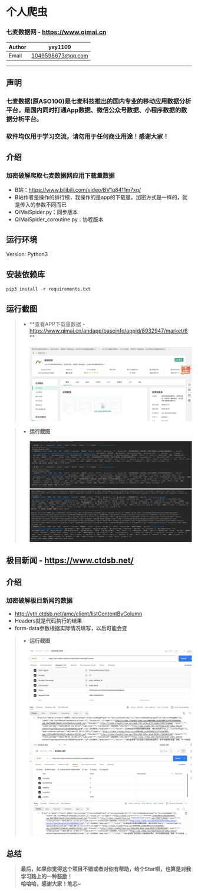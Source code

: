 个人爬虫
===========================

### 七麦数据网 - https://www.qimai.cn

| Author | yxy1109           |
|--------|-------------------|
| Email  | 1049598673@qq.com |

****

## 声明

### 七麦数据(原ASO100)是七麦科技推出的国内专业的移动应用数据分析平台，是国内同时打通App数据、微信公众号数据、小程序数据的数据分析平台。<br>

### 软件均仅用于学习交流，请勿用于任何商业用途！感谢大家！

## 介绍

### 加密破解爬取七麦数据网应用下载量数据

- B站：https://www.bilibili.com/video/BV1q8411m7xq/
- B站作者是操作的排行榜，我操作的是app的下载量，加密方式是一样的，就是传入的参数不同而已
- QiMaiSpider.py：同步版本
- QiMaiSpider_coroutine.py：协程版本

## 运行环境

Version: Python3

## 安装依赖库

```
pip3 install -r requirements.txt
```

## **运行截图**

> - **查看APP下载量数据 - https://www.qimai.cn/andapp/baseinfo/appid/8932947/market/6 **<br><br>
    ![APP下载量](files/pic/app_download.png)

> - **运行截图**<br><br>
    ![结果1](files/pic/结果1.png)
    ![结果2](files/pic/结果2.png)

## 极目新闻 - https://www.ctdsb.net/

## 介绍

### 加密破解极目新闻的数据

- http://yth.ctdsb.net/amc/client/listContentByColumn
- Headers就是代码执行的结果
- form-data参数根据实际情况填写，以后可能会变

> - **运行截图**<br><br>
    ![post_main_1](files/pic/jimu_postman_1.png)
    ![post_main_2](files/pic/jimu_postman_2.png)

## **总结**

> **最后，如果你觉得这个项目不错或者对你有帮助，给个Star呗，也算是对我学习路上的一种鼓励！<br>
哈哈哈，感谢大家！笔芯~**
